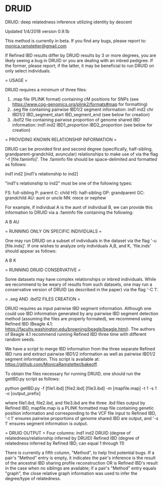 # DRUID
DRUID: deep relatedness inference utilizing identity by descent

Updated 1/4/2018
version 0.9.1b

This method is currently in beta. If you find any bugs, please report to:
monica.ramstetter@gmail.com

If Refined IBD results differ by DRUID results by 3 or more degrees, you are likely seeing a bug in DRUID or you are dealing with an inbred pedigree. If the former, please report; if the latter, it may be beneficial to run DRUID on only select individuals.


= USAGE =

DRUID requires a minimum of three files:
1) .map file (PLINK format) containing cM positions for SNPs (see https://www.cog-genomics.org/plink2/formats#map for formatting)
2) .seg file containing pairwise IBD1/2 segment information: ind1 ind2 chr IBD1/2 IBD_segment_start IBD_segment_end (see below for creation)
3) .ibd12 file containing pairwise proportion of genome shared IBD information: ind1 ind2 IBD1_proportion IBD2_proportion (see below for creation)




= PROVIDING KNOWN RELATIONSHIP INFORMATION =

DRUID can be provided first and second degree (specifically, half-sibling, grandparent-grandchild, avuncular) relationships to make use of via the flag '-f [file.faminfo]'. The .faminfo file should be space-delimited and formatted as follows:

ind1 ind2 [ind1's relationship to ind2]

"ind1's relationship to ind2" must be one of the following types:

FS: full-sibling
P: parent
C: child
HS: half-sibling
GP: grandparent
GC: grandchild
AU: aunt or uncle
NN: niece or nephew

For example, if individual A is the aunt of individual B, we can provide this information to DRUID via a .faminfo file containing the following:

A B AU




= RUNNING ONLY ON SPECIFIC INDIVIDUALS =

One may run DRUID on a subset of individuals in the dataset via the flag '-u [file.inds]'. If one wishes to analyze only individuals A,B, and K, 'file.inds' should appear as follows:

A
B
K




= RUNNING DRUID CONSERVATIVE =

Some datasets may have complex relationships or inbred individuals. While we recommend to be weary of results from such datasets, one may run a conservative version of DRUID (as described in the paper) via the flag '-C 1'.






= .seg AND .ibd12 FILES CREATION =

DRUID requires as input pairwise IBD segment information. Although one could use IBD information generated by any pairwise IBD segment detection method (assuming the files are properly formated), we recommend using Refined IBD (Beagle 4.1: https://faculty.washington.edu/browning/beagle/beagle.html). The authors of Beagle 4.1 recommend running Refined IBD three time with different random seeds. 

We have a script to merge IBD information from the three separate Refined IBD runs and extract pairwise IBD1/2 information as well as pairwise IBD1/2 segment information. This script is available at: 
https://github.com/MonicaRamstetter/bakeoff. 

To obtain the files necessary for running DRUID, one should run the getIBD.py script as follows:

python getIBD.py -f [file1.ibd] [file2.ibd] [file3.ibd] -m [mapfile.map] -t 1 -s 1 -o [output_prefix]

where file1.ibd, file2.ibd, and file3.ibd are the three .ibd files output by Refined IBD, mapfile.map is a PLINK formatted map file containing genetic position information and corresponding to the VCF file input to Refined IBD, '-t 1' ensures pairwise proportions of genome shared IBD are output, and '-s 1' ensures segment information is output.



= DRUID OUTPUT =
Four columns:
ind1
ind2
DRUID (degree of relatedness/relationship inferred by DRUID)
Refined IBD (degree of relatedness inferred by Refined IBD; can equal 1 through 11)

There is currently a fifth column, "Method", to help find potential bugs. If a pair's "Method" entry is empty, it indicates the pair's inference is the result of the ancestral IBD sharing profile reconstruction OR is Refined IBD's result in the case when no siblings are available; if a pair's "Method" entry equals "graph", the close relative graph information was used to infer the degree/type of relatedness.



